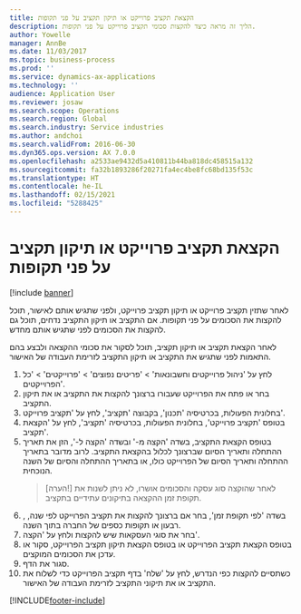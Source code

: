 ```yaml
---
title: הקצאת תקציב פרוייקט או תיקון תקציב על פני תקופות
description: הליך זה מראה כיצד להקצות סכומי תקציב פרוייקט על פני תקופות.
author: Yowelle
manager: AnnBe
ms.date: 11/03/2017
ms.topic: business-process
ms.prod: ''
ms.service: dynamics-ax-applications
ms.technology: ''
audience: Application User
ms.reviewer: josaw
ms.search.scope: Operations
ms.search.region: Global
ms.search.industry: Service industries
ms.author: andchoi
ms.search.validFrom: 2016-06-30
ms.dyn365.ops.version: AX 7.0.0
ms.openlocfilehash: a2533ae9432d5a410811b44ba818dc458515a132
ms.sourcegitcommit: fa32b1893286f20271fa4ec4be8fc68bd135f53c
ms.translationtype: HT
ms.contentlocale: he-IL
ms.lasthandoff: 02/15/2021
ms.locfileid: "5288425"
---
```

# <a name="allocate-a-project-budget-or-budget-revision-across-periods"></a>הקצאת תקציב פרוייקט או תיקון תקציב על פני תקופות

[!include [banner](../../includes/banner.md)]

לאחר שתזין תקציב פרוייקט או תיקון תקציב פרוייקט, ולפני שתגיש אותם לאישור, תוכל להקצות את הסכומים על פני תקופות. אם התקציב או תיקון התקציב נדחים, תוכל גם להקצות את הסכומים לפני שתגיש אותם מחדש. 

לאחר הקצאת תקציב או תיקון תקציב, תוכל לסקור את סכומי ההקצאה ולבצע בהם התאמות לפני שתגיש את התקציב או תיקון התקציב לזרימת העבודה של האישור. 

1. לחץ על 'ניהול פרוייקטים וחשבונאות' > 'פריטים נפוצים' > 'פרוייקטים' > 'כל הפרוייקטים'. 
2. בחר או פתח את הפרוייקט שעבורו ברצונך להקצות את התקציב או את תיקון התקציב. 
3. בחלונית הפעולות, בכרטיסיה 'תכנון', בקבוצה 'תקציב', לחץ על 'תקציב פרוייקט'. 
4. בטופס 'תקציב פרוייקט', בחלונית הפעולות, בכרטיסיה 'תקציב', לחץ על 'הקצאת תקציב'. 
5. בטופס הקצאת התקציב, בשדה 'הקצה מ-' ובשדה 'הקצה ל-', הזן את תאריך ההתחלה ותאריך הסיום שברצונך לכלול בהקצאת התקציב. לרוב מדובר בתאריך ההתחלה ותאריך הסיום של הפרוייקט כולו, או בתאריך ההתחלה והסיום של השנה הנוכחית.  
   > [הערה!] לאחר שהוקצה סוג עסקה והסכומים אושרו, לא ניתן לשנות את תקופת זמן ההקצאה בתיקונים עתידיים בתקציב. 
6. בשדה 'לפי תקופת זמן', בחר אם ברצונך להקצות את תקציב הפרוייקט לפי שנה, , רבעון או תקופות כספים של החברה בתוך השנה.
7. בחר את סוגי העסקאות שיש להקצות ולחץ על 'הקצה'. 
8. בטופס הקצאת תקציב הפרוייקט או בטופס הקצאת תיקון תקציב הפרוייקט, סקור או עדכן את הסכומים המוקצים. 
9. סגור את הדף.
10. כשתסיים להקצות כפי הנדרש, לחץ על 'שלח' בדף תקציב הפרוייקט כדי לשלוח את התקציב או את תיקוני התקציב לזרימת העבודה של האישור.  




[!INCLUDE[footer-include](../../includes/footer-banner.md)]